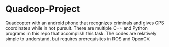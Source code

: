 # Quadcop-Project
Quadcopter with an android phone that recognizes criminals and gives GPS coordinates while in hot pursuit.
There are multiple C++ and Python programs in this repo that accomplish this task. The codes are relatively simple to understand, but requires prerequisites in ROS and OpenCV. 

